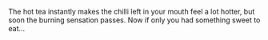 The hot tea instantly makes the chilli left in your mouth feel a lot hotter,
but soon the burning sensation passes. 
Now if only you had something sweet to eat...
